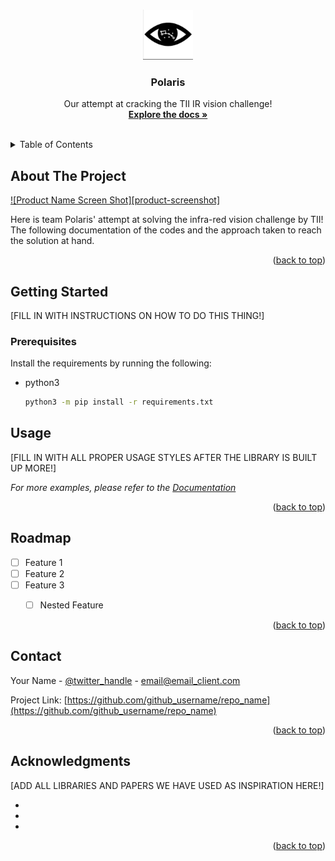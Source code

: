 <a name="readme-top"></a>

<!-- PROJECT LOGO -->
<br />
<div align="center">
  <a href="https://github.com/mohd-osama-47/tii-competition-attempt">
    <img src="resources/logo.png" alt="Logo" width="80" height="80">
  </a>

<h3 align="center">Polaris</h3>

  <p align="center">
    Our attempt at cracking the TII IR vision challenge!
    <br />
    <a href="https://github.com/github_username/repo_name"><strong>Explore the docs »</strong></a>
    <br />
    <br />
  </p>
</div>



<!-- TABLE OF CONTENTS -->
<details>
  <summary>Table of Contents</summary>
  <ol>
    <li>
      <a href="#about-the-project">About The Project</a>
    </li>
    <li>
      <a href="#getting-started">Getting Started</a>
      <ul>
        <li><a href="#prerequisites">Prerequisites</a></li>
      </ul>
    </li>
    <li><a href="#usage">Usage</a></li>
    <li><a href="#roadmap">Roadmap</a></li>
    <li><a href="#contact">Contact</a></li>
    <li><a href="#acknowledgments">Acknowledgments</a></li>
  </ol>
</details>



<!-- ABOUT THE PROJECT -->
## About The Project

[![Product Name Screen Shot][product-screenshot]](https://example.com)

Here is team Polaris' attempt at solving the infra-red vision challenge by TII! The following documentation of the codes and the approach taken to reach the solution at hand.

<p align="right">(<a href="#readme-top">back to top</a>)</p>

<!-- GETTING STARTED -->
## Getting Started

[FILL IN WITH INSTRUCTIONS ON HOW TO DO THIS THING!]

### Prerequisites

Install the requirements by running the following:
* python3
  ```sh
  python3 -m pip install -r requirements.txt
  ```

<!-- USAGE EXAMPLES -->
## Usage

[FILL IN WITH ALL PROPER USAGE STYLES AFTER THE LIBRARY IS BUILT UP MORE!]

_For more examples, please refer to the [Documentation](https://example.com)_

<p align="right">(<a href="#readme-top">back to top</a>)</p>



<!-- ROADMAP -->
## Roadmap

- [ ] Feature 1
- [ ] Feature 2
- [ ] Feature 3
    - [ ] Nested Feature


<p align="right">(<a href="#readme-top">back to top</a>)</p>


<!-- CONTACT -->
## Contact

Your Name - [@twitter_handle](https://twitter.com/twitter_handle) - email@email_client.com

Project Link: [https://github.com/github_username/repo_name](https://github.com/github_username/repo_name)

<p align="right">(<a href="#readme-top">back to top</a>)</p>



<!-- ACKNOWLEDGMENTS -->
## Acknowledgments
[ADD ALL LIBRARIES AND PAPERS WE HAVE USED AS INSPIRATION HERE!]
* []()
* []()
* []()

<p align="right">(<a href="#readme-top">back to top</a>)</p>
